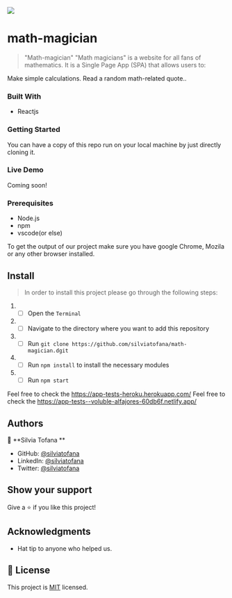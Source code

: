 ![](https://img.shields.io/badge/Microverse-blueviolet)
# math-magician



> "Math-magician" "Math magicians" is a website for all fans of mathematics. It is a Single Page App (SPA) that allows users to:

Make simple calculations.
Read a random math-related quote..

### Built With

- Reactjs


### Getting Started

You can have a copy of this repo run on your local machine by just directly cloning it.

### Live Demo

<!-- Click [here](https://silviatofana.github.io/math-magician/)! -->
Coming soon!

### Prerequisites

- Node.js
- npm
- vscode(or else)

To get the output of our project make sure you have google Chrome, Mozila or any other browser installed.

## Install 

> In order to install this project please go through the following steps:

1. - [ ] Open the `Terminal`
2. - [ ] Navigate to the directory where you want to add this repository
3. - [ ] Run `git clone https://github.com/silviatofana/math-magician.dgit`
4. - [ ] Run `npm install` to install the necessary modules
5. - [ ] Run `npm start`

 Feel free to check the https://app-tests-heroku.herokuapp.com/
 Feel free to check the https://app-tests--voluble-alfajores-60db6f.netlify.app/


## Authors

👤 **Silvia Tofana **

- GitHub: [@silviatofana](https://github.com/silviatofana)
- LinkedIn: [@silviatofana](www.linkedin.com/in/silvia-tofana-10b852186)
- Twitter: [@silviatofana](https://twitter.com/SilviaTofana)




## Show your support

Give a ⭐️ if you like this project!

## Acknowledgments

- Hat tip to anyone who helped us.

## 📝 License

This project is [MIT](./MIT.md) licensed.
